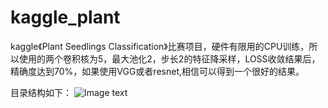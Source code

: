 # kaggle_plant

kaggle《Plant Seedlings Classification》比赛项目，硬件有限用的CPU训练，所以使用的两个卷积核为5，最大池化2，步长2的特征降采样，LOSS收敛结果后，
精确度达到70%，如果使用VGG或者resnet,相信可以得到一个很好的结果。

目录结构如下：
![Image text](https://raw.github.com/yourName/repositpry/master/yourprojectName/img-folder/test.jpg)

